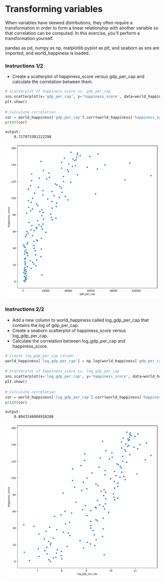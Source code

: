# Transforming variables
When variables have skewed distributions, they often require a transformation in order to form a linear relationship with another variable so that correlation can be computed. In this exercise, you'll perform a transformation yourself.

pandas as pd, numpy as np, matplotlib.pyplot as plt, and seaborn as sns are imported, and world_happiness is loaded.

### Instructions 1/2

* Create a scatterplot of happiness_score versus gdp_per_cap and calculate the correlation between them.

``` python
# Scatterplot of happiness_score vs. gdp_per_cap
sns.scatterplot(x='gdp_per_cap', y='happiness_score', data=world_happiness)
plt.show()

# Calculate correlation
cor = world_happiness['gdp_per_cap'].corr(world_happiness['happiness_score'])
print(cor)

```

``` output
output:
    0.727973301222298

```

![alt text](Transforming_variables_1.png)

### Instructions 2/2 

* Add a new column to world_happiness called log_gdp_per_cap that contains the log of gdp_per_cap.
* Create a seaborn scatterplot of happiness_score versus log_gdp_per_cap.
* Calculate the correlation between log_gdp_per_cap and happiness_score.

``` python
# Create log_gdp_per_cap column
world_happiness['log_gdp_per_cap'] = np.log(world_happiness['gdp_per_cap'])

# Scatterplot of happiness_score vs. log_gdp_per_cap
sns.scatterplot(x='log_gdp_per_cap', y='happiness_score', data=world_happiness)
plt.show()

# Calculate correlation
cor = world_happiness['log_gdp_per_cap'].corr(world_happiness['happiness_score'])
print(cor)

```

``` output
output:
    0.8043146004918288

```

![alt text](Transforming_variables_2.png)